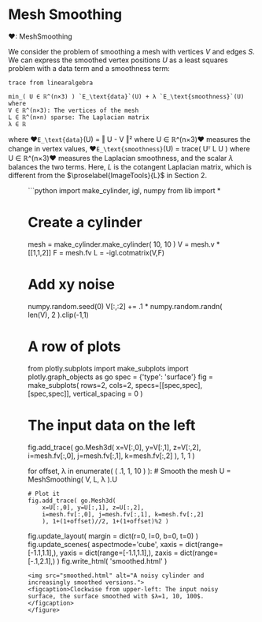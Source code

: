 # Mesh Smoothing
❤: MeshSmoothing

We consider the problem of smoothing <span class="def">a mesh with vertices $V$ and edges $S$</span>. We can express the <span class="def">smoothed vertex positions $U$</span> as a least squares problem with a data term and a smoothness term:

``` iheartla
trace from linearalgebra

min_( U ∈ ℝ^(n×3) ) `E_\text{data}`(U) + λ `E_\text{smoothness}`(U)
where
V ∈ ℝ^(n×3): The vertices of the mesh
L ∈ ℝ^(n×n) sparse: The Laplacian matrix
λ ∈ ℝ
```

where  ❤`E_\text{data}`(U) = ‖ U - V ‖² where U ∈ ℝ^(n×3)❤ <span class="def:E_\text{data}">measures the change in vertex values,</span> ❤`E_\text{smoothness}`(U) = trace( Uᵀ L U ) where U ∈ ℝ^(n×3)❤ <span class="def:E_\text{smoothness}">measures the Laplacian smoothness,</span> and the scalar <span class="def">$λ$ balances the two terms.</span> Here, <span class="def">$L$ is the cotangent Laplacian matrix,</span> which is different from the $\proselabel{ImageTools}{L}$ in Section 2.

<figure>
```python
import make_cylinder, igl, numpy
from lib import *

# Create a cylinder
mesh = make_cylinder.make_cylinder( 10, 10 )
V = mesh.v * [[1,1,2]]
F = mesh.fv
L = -igl.cotmatrix(V,F)

# Add xy noise
numpy.random.seed(0)
V[:,:2] += .1 * numpy.random.randn( len(V), 2 ).clip(-1,1)

# A row of plots
from plotly.subplots import make_subplots
import plotly.graph_objects as go
spec = {'type': 'surface'}
fig = make_subplots( rows=2, cols=2, specs=[[spec,spec],[spec,spec]], vertical_spacing = 0 )

# The input data on the left
fig.add_trace( go.Mesh3d(
        x=V[:,0], y=V[:,1], z=V[:,2],
        i=mesh.fv[:,0], j=mesh.fv[:,1], k=mesh.fv[:,2]
        ), 1, 1 )

for offset, λ in enumerate( ( .1, 1, 10 ) ):
    # Smooth the mesh
    U = MeshSmoothing( V, L, λ ).U
    
    # Plot it
    fig.add_trace( go.Mesh3d(
        x=U[:,0], y=U[:,1], z=U[:,2],
        i=mesh.fv[:,0], j=mesh.fv[:,1], k=mesh.fv[:,2]
        ), 1+(1+offset)//2, 1+(1+offset)%2 )

fig.update_layout( margin = dict(r=0, l=0, b=0, t=0) )
fig.update_scenes( aspectmode='cube', xaxis = dict(range=[-1.1,1.1],), yaxis = dict(range=[-1.1,1.1],), zaxis = dict(range=[-.1,2.1],) )
fig.write_html( 'smoothed.html' )
```
<img src="smoothed.html" alt="A noisy cylinder and increasingly smoothed versions.">
<figcaption>Clockwise from upper-left: The input noisy surface, the surface smoothed with $λ=1, 10, 100$.</figcaption>
</figure>
